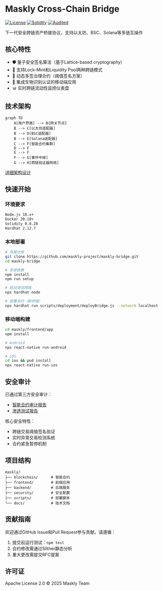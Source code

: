 # Maskly Cross-Chain Bridge 

[![License](https://img.shields.io/badge/License-Apache_2.0-blue.svg)](https://opensource.org/licenses/Apache-2.0)
[![Solidity](https://img.shields.io/badge/Solidity-0.8.20-green)](https://soliditylang.org)
[![Audited](https://img.shields.io/badge/Audit-Quantstamp-success)](https://quantstamp.com)

下一代安全跨链资产桥接协议，支持以太坊、BSC、Solana等多链互操作

## 核心特性
- 🛡️ 量子安全签名算法（基于Lattice-based cryptography）
- 🌉 支持Lock-Mint和Liquidity Pool两种跨链模式
- 🔐 动态多签治理合约（阈值签名方案）
- 📱 集成生物识别认证的移动端应用
- 📊 实时跨链流动性监控仪表盘

## 技术架构
```mermaid
graph TD
    A[用户界面] --> B{网关节点}
    B --> C[以太坊适配器]
    B --> D[BSC适配器]
    B --> E[Solana适配器]
    C --> F[智能合约集群]
    D --> F
    E --> F
    F --> G[事件中继]
    G --> H[跨链验证器网络]
```

[详细架构设计](docs/TECHNICAL_DESIGN.md)

## 快速开始

### 环境要求
```bash
Node.js 18.x+
Docker 20.10+
Solidity 0.8.20
Hardhat 2.12.7
```

### 本地部署
```bash
# 克隆仓库
git clone https://github.com/maskly-project/maskly-bridge.git
cd maskly-bridge

# 安装依赖
npm install
npm run setup

# 启动测试网络
npx hardhat node

# 部署合约（新终端）
npx hardhat run scripts/deployment/deployBridge.js --network localhost
```

### 移动端构建
```bash
cd maskly/frontend/app
npm install

# Android
npx react-native run-android

# iOS
cd ios && pod install
npx react-native run-ios
```

## 安全审计
已通过第三方安全审计：
- [智能合约审计报告](security/audit/smart-contract-audit.pdf)
- [渗透测试报告](security/audit/pentest-report.pdf)

核心安全特性：
- 跨链交易阈值签名验证
- 实时异常交易检测系统
- 合约紧急暂停机制

## 项目结构
```
maskly/
├── blockchain/      # 智能合约
├── frontend/        # 前端应用
├── backend/         # 后端服务
├── security/        # 安全配置
├── scripts/         # 部署脚本
└── docs/            # 技术文档
```

## 贡献指南
欢迎通过GitHub Issue和Pull Request参与贡献。请遵循：
1. 提交前运行测试：`npm test`
2. 合约修改需通过Slither静态分析
3. 重大更改需提交RFC提案

## 许可证
Apache License 2.0 © 2025 Maskly Team
